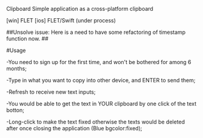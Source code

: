 Clipboard
Simple application as a cross-platform clipboard

[win] FLET
[ios] FLET/Swift (under process)

##Unsolve issue: Here is a need to have some refactoring of timestamp function now. ##

#Usage

  -You need to sign up for the first time, and won't be bothered for among 6 months;

  -Type in what you want to copy into other device, and ENTER to send them;

  -Refresh to receive new text inputs; 

  -You would be able to get the text in YOUR clipboard by one click of the text botton;

  -Long-click to make the text fixed otherwise the texts would be deleted after once closing the application (Blue bgcolor:fixed);
